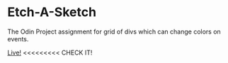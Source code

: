 # Etch-A-Sketch
The Odin Project assignment for grid of divs which can change colors on events.

[Live!](https://snakecase.github.io/etch-a-sketch/) <<<<<<<<< CHECK IT!
